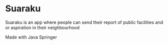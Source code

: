 # Suaraku

Suaraku is an app where people can send their report of public facilities and or aspiration in their neighbourhood

Made with Java Springer
